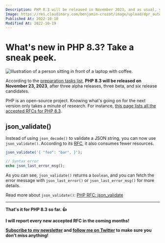 ```yaml
---
Description: PHP 8.3 will be released in November 2023, and as usual, you need to be up to date with new features and breaking changes for easier transitions.
Image: https://res.cloudinary.com/benjamin-crozat/image/upload/dpr_auto,f_auto,q_auto,w_auto/v1666554116/benjamincrozat.com/php-83_p6vkhz.png
Published At: 2022-10-10
Modified At: 2022-10-19
---
```


# What's new in PHP 8.3? Take a sneak peek.

![Illustration of a person sitting in front of a laptop with coffee.](https://res.cloudinary.com/benjamin-crozat/image/upload/dpr_auto,f_auto,q_auto,w_auto/v1666554116/benjamincrozat.com/php-83_p6vkhz.png)

According to the [preparation tasks list](https://wiki.php.net/todo/php83), **PHP 8.3 will be released on November 23, 2023**, after three alpha releases, three beta, and six release candidates. 

PHP is an open-source project. Knowing what's going on for the next version only takes a minute of research. For instance, [this page lists all the accepted RFCs for PHP 8.3](https://wiki.php.net/rfc#php_83).

## json_validate()

Instead of using `json_decode()` to validate a JSON string, you can now use `json_validate()`. According to its [RFC](https://wiki.php.net/rfc/json_validate), it also consumes fewer resources.

```php
json_validate('{ "foo": "bar", }');

// Syntax error
echo json_last_error_msg();
```

As you can see, `json_validate()` returns a `boolean`, and you can fetch the error message with `json_last_error()` or `json_last_error_msg()` for more details.

Read more about `json_validate()`: [PHP RFC: json_validate](https://wiki.php.net/rfc/json_validate)

---

**That's it for PHP 8.3 so far. 👍**

**I will report every new accepted RFC in the coming months!**

**[Subscribe to my newsletter](#newsletter) and [follow me on Twitter](https://twitter.com/benjamincrozat) to make sure you don't miss anything!**
